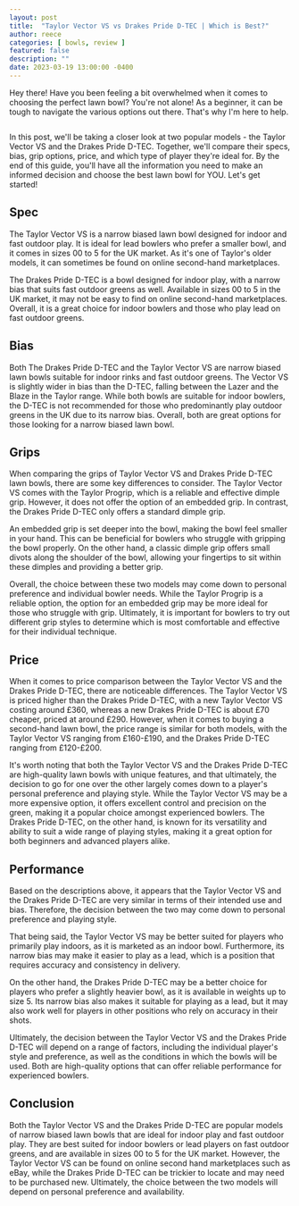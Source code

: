 ```yaml
---
layout: post
title:  "Taylor Vector VS vs Drakes Pride D-TEC | Which is Best?"
author: reece
categories: [ bowls, review ]
featured: false
description: ""
date: 2023-03-19 13:00:00 -0400
---
```

    

<!-- wp:paragraph -->
<p xmlns="http://www.w3.org/1999/xhtml">Hey there! Have you been feeling a bit overwhelmed when it comes to choosing the perfect lawn bowl? You're not alone! As a beginner, it can be tough to navigate the various options out there. That's why I'm here to help. </p>
<!-- /wp:paragraph -->

<!-- wp:image {"id":2050,"sizeSlug":"large","linkDestination":"none"} -->
<figure class="wp-block-image size-large"><img src="/img/posts/taylor-vector-vs-vs-drakes-pride-d-tec-1024x576.jpg" alt="" class="wp-image-2050"/></figure>
<!-- /wp:image -->

<!-- wp:paragraph -->
<p>In this post, we'll be taking a closer look at two popular models - the Taylor Vector VS and the Drakes Pride D-TEC. Together, we'll compare their specs, bias, grip options, price, and which type of player they're ideal for. By the end of this guide, you'll have all the information you need to make an informed decision and choose the best lawn bowl for YOU. Let's get started!</p>
<!-- /wp:paragraph -->

<!-- wp:heading -->
<h2>Spec</h2>
<!-- /wp:heading -->

<!-- wp:paragraph -->
<p>The Taylor Vector VS is a narrow biased lawn bowl designed for indoor and fast outdoor play. It is ideal for lead bowlers who prefer a smaller bowl, and it comes in sizes 00 to 5 for the UK market. As it's one of Taylor's older models, it can sometimes be found on online second-hand marketplaces.</p>
<!-- /wp:paragraph -->

<!-- wp:paragraph -->
<p>The Drakes Pride D-TEC is a bowl designed for indoor play, with a narrow bias that suits fast outdoor greens as well. Available in sizes 00 to 5 in the UK market, it may not be easy to find on online second-hand marketplaces. Overall, it is a great choice for indoor bowlers and those who play lead on fast outdoor greens.</p>
<!-- /wp:paragraph -->

<!-- wp:heading -->
<h2>Bias</h2>
<!-- /wp:heading -->

<!-- wp:paragraph -->
<p>Both The Drakes Pride D-TEC and the Taylor Vector VS are narrow biased lawn bowls suitable for indoor rinks and fast outdoor greens. The Vector VS is slightly wider in bias than the D-TEC, falling between the Lazer and the Blaze in the Taylor range. While both bowls are suitable for indoor bowlers, the D-TEC is not recommended for those who predominantly play outdoor greens in the UK due to its narrow bias. Overall, both are great options for those looking for a narrow biased lawn bowl.</p>
<!-- /wp:paragraph -->

<!-- wp:heading -->
<h2>Grips</h2>
<!-- /wp:heading -->

<!-- wp:paragraph -->
<p>When comparing the grips of Taylor Vector VS and Drakes Pride D-TEC lawn bowls, there are some key differences to consider. The Taylor Vector VS comes with the Taylor Progrip, which is a reliable and effective dimple grip. However, it does not offer the option of an embedded grip. In contrast, the Drakes Pride D-TEC only offers a standard dimple grip.</p>
<!-- /wp:paragraph -->

<!-- wp:paragraph -->
<p>An embedded grip is set deeper into the bowl, making the bowl feel smaller in your hand. This can be beneficial for bowlers who struggle with gripping the bowl properly. On the other hand, a classic dimple grip offers small divots along the shoulder of the bowl, allowing your fingertips to sit within these dimples and providing a better grip.</p>
<!-- /wp:paragraph -->

<!-- wp:paragraph -->
<p>Overall, the choice between these two models may come down to personal preference and individual bowler needs. While the Taylor Progrip is a reliable option, the option for an embedded grip may be more ideal for those who struggle with grip. Ultimately, it is important for bowlers to try out different grip styles to determine which is most comfortable and effective for their individual technique.</p>
<!-- /wp:paragraph -->

<!-- wp:heading -->
<h2>Price</h2>
<!-- /wp:heading -->

<!-- wp:paragraph -->
<p>When it comes to price comparison between the Taylor Vector VS and the Drakes Pride D-TEC, there are noticeable differences. The Taylor Vector VS is priced higher than the Drakes Pride D-TEC, with a new Taylor Vector VS costing around £360, whereas a new Drakes Pride D-TEC is about £70 cheaper, priced at around £290. However, when it comes to buying a second-hand lawn bowl, the price range is similar for both models, with the Taylor Vector VS ranging from £160-£190, and the Drakes Pride D-TEC ranging from £120-£200.</p>
<!-- /wp:paragraph -->

<!-- wp:paragraph -->
<p>It's worth noting that both the Taylor Vector VS and the Drakes Pride D-TEC are high-quality lawn bowls with unique features, and that ultimately, the decision to go for one over the other largely comes down to a player's personal preference and playing style. While the Taylor Vector VS may be a more expensive option, it offers excellent control and precision on the green, making it a popular choice amongst experienced bowlers. The Drakes Pride D-TEC, on the other hand, is known for its versatility and ability to suit a wide range of playing styles, making it a great option for both beginners and advanced players alike.</p>
<!-- /wp:paragraph -->

<!-- wp:heading -->
<h2>Performance</h2>
<!-- /wp:heading -->

<!-- wp:paragraph -->
<p>Based on the descriptions above, it appears that the Taylor Vector VS and the Drakes Pride D-TEC are very similar in terms of their intended use and bias. Therefore, the decision between the two may come down to personal preference and playing style.</p>
<!-- /wp:paragraph -->

<!-- wp:paragraph -->
<p>That being said, the Taylor Vector VS may be better suited for players who primarily play indoors, as it is marketed as an indoor bowl. Furthermore, its narrow bias may make it easier to play as a lead, which is a position that requires accuracy and consistency in delivery.</p>
<!-- /wp:paragraph -->

<!-- wp:paragraph -->
<p>On the other hand, the Drakes Pride D-TEC may be a better choice for players who prefer a slightly heavier bowl, as it is available in weights up to size 5. Its narrow bias also makes it suitable for playing as a lead, but it may also work well for players in other positions who rely on accuracy in their shots.</p>
<!-- /wp:paragraph -->

<!-- wp:paragraph -->
<p>Ultimately, the decision between the Taylor Vector VS and the Drakes Pride D-TEC will depend on a range of factors, including the individual player's style and preference, as well as the conditions in which the bowls will be used. Both are high-quality options that can offer reliable performance for experienced bowlers.</p>
<!-- /wp:paragraph -->

<!-- wp:heading -->
<h2>Conclusion</h2>
<!-- /wp:heading -->

<!-- wp:paragraph -->
<p>Both the Taylor Vector VS and the Drakes Pride D-TEC are popular models of narrow biased lawn bowls that are ideal for indoor play and fast outdoor play. They are best suited for indoor bowlers or lead players on fast outdoor greens, and are available in sizes 00 to 5 for the UK market. However, the Taylor Vector VS can be found on online second hand marketplaces such as eBay, while the Drakes Pride D-TEC can be trickier to locate and may need to be purchased new. Ultimately, the choice between the two models will depend on personal preference and availability.</p>
<!-- /wp:paragraph -->
    